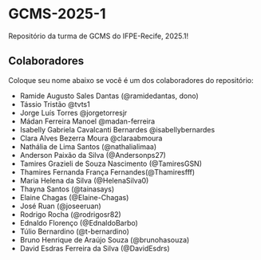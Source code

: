 # GCMS-2025-1
Repositório da turma de GCMS do IFPE-Recife, 2025.1!

## Colaboradores
Coloque seu nome abaixo se você é um dos colaboradores do repositório:
* Ramide Augusto Sales Dantas (@ramidedantas, dono)
* Tássio Tristão @tvts1
* Jorge Luís Torres @jorgetorresjr
* Mádan Ferreira Manoel @madan-ferreira
* Isabelly Gabriela Cavalcanti Bernardes @isabellybernardes
* Clara Alves Bezerra Moura @claraabmoura
* Nathália de Lima Santos (@nathalialimaa)
* Anderson Paixão da Silva (@Andersonps27)
* Tamires Grazieli de Souza Nascimento (@TamiresGSN)
* Thamires Fernanda França Fernandes(@Thamiresfff)
* Maria Helena da Silva (@HelenaSilva0)
* Thayna Santos (@tainasays)
* Elaine Chagas (@Elaine-Chagas)
* José Ruan (@joseeruan)
* Rodrigo Rocha (@rodrigosr82)
* Ednaldo Florenço (@EdnaldoBarbo)
* Túlio Bernardino (@t-bernardino)
* Bruno Henrique de Araújo Souza (@brunohasouza)
* David Esdras Ferreira da Silva (@DavidEsdrs)
